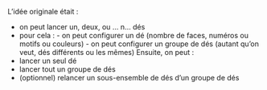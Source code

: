 L’idée originale était :
- on peut lancer un, deux, ou … n… dés
- pour cela :
        - on peut configurer un dé (nombre de faces, numéros ou motifs ou couleurs)
        - on peut configurer un groupe de dés (autant qu’on veut, dés différents ou les mêmes)
Ensuite, on peut :
- lancer un seul dé
- lancer tout un groupe de dés
- (optionnel) relancer un sous-ensemble de dés d’un groupe de dés
